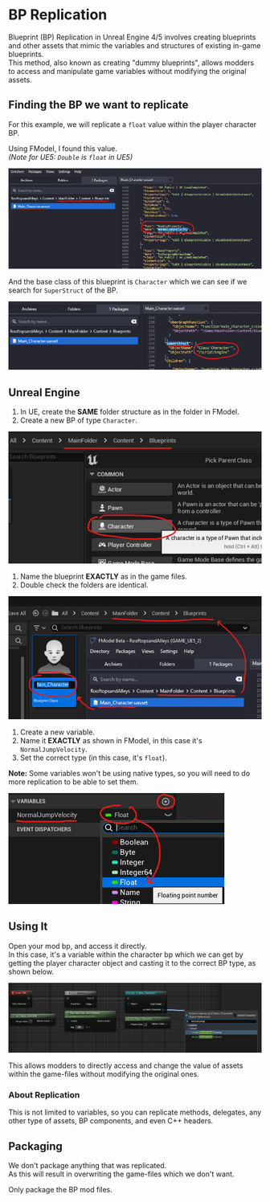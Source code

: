 # BP Replication
Blueprint (BP) Replication in Unreal Engine 4/5 involves creating blueprints and other assets that mimic the variables and structures of existing in-game blueprints. <br>
This method, also known as creating "dummy blueprints", allows modders to access and manipulate game variables without modifying the original assets.

## Finding the BP we want to replicate
For this example, we will replicate a `float` value within the player character BP.

Using FModel, I found this value.<br>
_(Note for UE5: `Double` is `float` in UE5)_

![](/Media/replication/replication1.png)

And the base class of this blueprint is `Character` which we can see if we search for `SuperStruct` of the BP.

![](/Media/replication/replication2.png)

## Unreal Engine
1. In UE, create the **SAME** folder structure as in the folder in FModel.
2. Create a new BP of type `Character`.

![](/Media/replication/replication3.png)

1. Name the blueprint **EXACTLY** as in the game files.
2. Double check the folders are identical.

![](/Media/replication/replication4.png)

1. Create a new variable.
2. Name it **EXACTLY** as shown in FModel, in this case it's `NormalJumpVelocity`.
3. Set the correct type (in this case, it's `float`). 

**Note:** Some variables won't be using native types, so you will need to do more replication to be able to set them.

![](/Media/replication/replication5.png)

## Using It
Open your mod bp, and access it directly.<br>
In this case, it's a variable within the character bp which we can get by getting the player character object and casting it to the correct BP type, as shown below.

![](/Media/replication/replication6.png)

This allows modders to directly access and change the value of assets within the game-files without modifying the original ones.

### About Replication
This is not limited to variables, so you can replicate methods, delegates, any other type of assets, BP components, and even C++ headers.

## Packaging
We don't package anything that was replicated. <br>
As this will result in overwriting the game-files which we don't want. 

Only package the BP mod files.